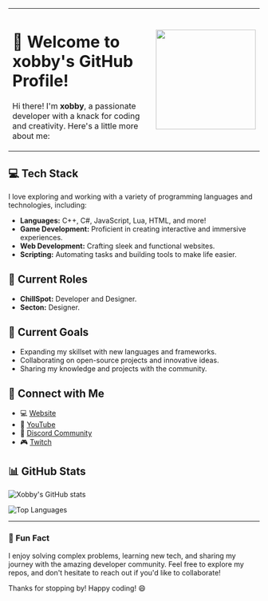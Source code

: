 <table>
  <tr>
    <td>

# 👋 Welcome to xobby's GitHub Profile!

Hi there! I'm **xobby**, a passionate developer with a knack for coding and creativity. Here's a little more about me:

  </td>
  <td>
    <img src="https://i.ibb.co/9HX87Rn0/tinyporcodio.png" width="200"/>
  </td>
</tr>
</table>

## 💻 Tech Stack

I love exploring and working with a variety of programming languages and technologies, including:

- **Languages:** C++, C#, JavaScript, Lua, HTML, and more!
- **Game Development:** Proficient in creating interactive and immersive experiences.
- **Web Development:** Crafting sleek and functional websites.
- **Scripting:** Automating tasks and building tools to make life easier.

## 🌟 Current Roles

- **ChillSpot:** Developer and Designer.
- **Secton:** Designer.

## 🌟 Current Goals

- Expanding my skillset with new languages and frameworks.
- Collaborating on open-source projects and innovative ideas.
- Sharing my knowledge and projects with the community.

## 🔗 Connect with Me
- 💻 [Website](https://tinyhd.it)
- 🎥 [YouTube](https://youtube.com/@ynit) 
- 💬 [Discord Community](https://discord.gg/chillspot)
- 🎮 [Twitch](https://twitch.tv/tinyhdd)

## 📊 GitHub Stats

![Xobby's GitHub stats](https://github-readme-stats.vercel.app/api?username=xobby&show_icons=true&theme=radical)

![Top Languages](https://github-readme-stats.vercel.app/api/top-langs/?username=xobby&layout=compact&theme=radical)

---

### 🚀 Fun Fact

I enjoy solving complex problems, learning new tech, and sharing my journey with the amazing developer community. Feel free to explore my repos, and don't hesitate to reach out if you'd like to collaborate!

Thanks for stopping by! Happy coding! 😄
